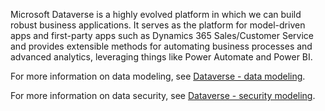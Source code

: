 Microsoft Dataverse is a highly evolved platform in which we can build robust business applications. It serves as the platform for model-driven apps and first-party apps such as Dynamics 365 Sales/Customer Service  and provides extensible methods for automating business processes and advanced analytics, leveraging things like Power Automate
and Power BI. 

For more information on data modeling, see [Dataverse - data modeling](https://youtu.be/s1Zqv_8QLNQ?azure-portal=true).

For more information on data security, see [Dataverse - security modeling](https://youtu.be/HHBoTNMZtsQ?azure-portal=true).
